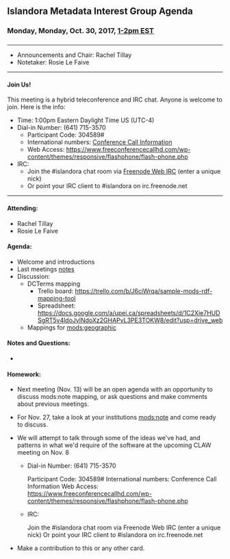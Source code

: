 ## Islandora Metadata Interest Group Agenda
### Monday, Monday, Oct. 30, 2017, [1-2pm EST](http://www.thetimezoneconverter.com/?t=1%20pm&tz=Toronto&)
### 
---
* Announcements and Chair:  Rachel Tillay
* Notetaker:   Rosie Le Faive


---

#### Join Us!
This meeting is a hybrid teleconference and IRC chat. Anyone is welcome to join. Here is the info:
* Time: 1:00pm Eastern Daylight Time US (UTC-4)
* Dial-in Number: (641) 715-3570
  * Participant Code: 304589#
  * International numbers: [Conference Call Information](https://github.com/Islandora-CLAW/CLAW/wiki/Conference-Call-Information)
  * Web Access: https://www.freeconferencecallhd.com/wp-content/themes/responsive/flashphone/flash-phone.php
* IRC:
  * Join the #islandora chat room via [Freenode Web IRC](http://webchat.freenode.net/) (enter a unique nick)
  * Or point your IRC client to #islandora on irc.freenode.net
---
#### Attending:
* Rachel Tillay
* Rosie Le Faive


#### Agenda:
* Welcome and introductions
* Last meetings [notes](https://github.com/islandora-interest-groups/Islandora-Metadata-Interest-Group/blob/master/Meetings/2017_10_16.md)
* Discussion: 
     * DCTerms mapping
        * Trello board: https://trello.com/b/J6ciWrqa/sample-mods-rdf-mapping-tool
        * Spreadsheet: https://docs.google.com/a/upei.ca/spreadsheets/d/1C2Xie7HUDSgRT5v4ldoJvlNdoXz2GHAPvL3PE3TOKW8/edit?usp=drive_web
     * Mappings for [mods:geographic](https://trello.com/c/p8PmbGR6/32-modssubject-geographic-or-temporal)
     
#### Notes and Questions:
*

#### Homework: 
* Next meeting (Nov. 13) will be an open agenda with an opportunity to discuss mods:note mapping, or ask questions and make comments about previous meetings.
* For Nov. 27, take a look at your institutions [mods:note](https://trello.com/c/HNkrjSxG/33-modssubject-geographic-or-temporal) and come ready to discuss.
* We will attempt to talk through some of the ideas we've had, and patterns in what we'd require of the software at the upcoming CLAW meeting on Nov. 8

   * Dial-in Number: (641) 715-3570

      Participant Code: 304589#
      International numbers: Conference Call Information
      Web Access: https://www.freeconferencecallhd.com/wp-content/themes/responsive/flashphone/flash-phone.php

   * IRC:

      Join the #islandora chat room via Freenode Web IRC (enter a unique nick)
      Or point your IRC client to #islandora on irc.freenode.net


* Make a contribution to this or any other card. 
